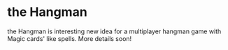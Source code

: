 the Hangman
=======

the Hangman is interesting new idea for a multiplayer hangman game with Magic cards' like spells. More details soon!
